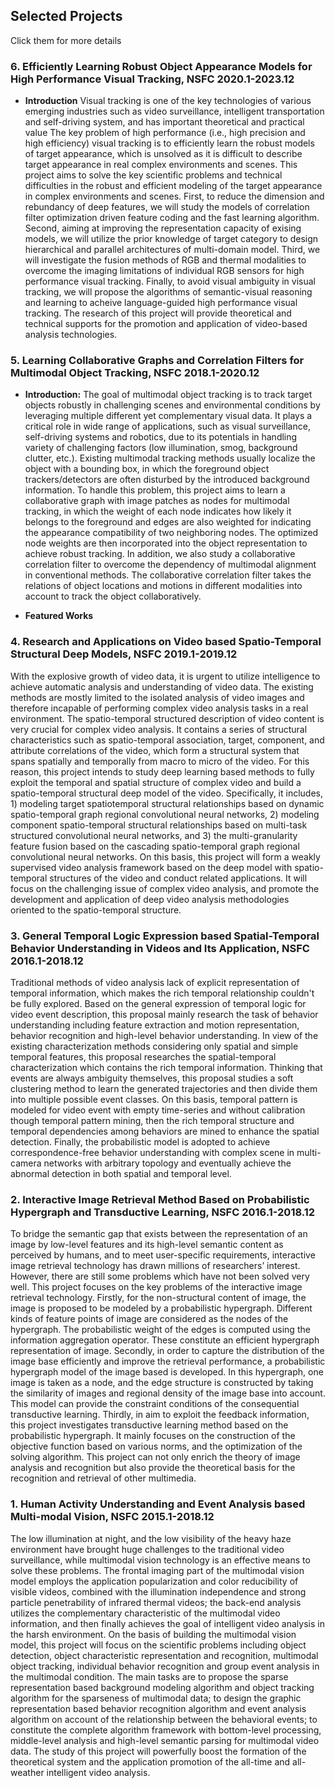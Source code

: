 ## Selected Projects

Click them for more details

### 6. Efficiently Learning Robust Object Appearance Models for High Performance Visual Tracking, NSFC 2020.1-2023.12

- **Introduction** 
Visual tracking is one of the key technologies of various emerging industries such as video surveillance, intelligent transportation and self-driving system, and has important theoretical and practical value The key problem of high performance (i.e., high precision and high efficiency) visual tracking is to efficiently learn the robust models of target appearance, which is unsolved as it is difficult to describe target appearance in real complex environments and scenes. This project aims to solve the key scientific problems and technical difficulties in the robust and efficient modeling of the target appearance in complex environments and scenes. First, to reduce the dimension and rebundancy of deep features, we will study the models of correlation filter optimization driven feature coding and the fast learning algorithm. Second, aiming at improving the representation capacity of exising models, we will utilize the prior knowledge of target category to design hierarchical and parallel architectures of multi-domain model. Third, we will investigate the fusion methods of RGB and thermal modalities to overcome the imaging limitations of individual RGB sensors for high performance visual tracking. Finally, to avoid visual ambiguity in visual tracking, we will propose the algorithms of semantic-visual reasoning and learning to acheive language-guided high performance visual tracking. The research of this project will provide theoretical and technical supports for the promotion and application of video-based analysis technologies.

### 5. Learning Collaborative Graphs and Correlation Filters for Multimodal Object Tracking, NSFC 2018.1-2020.12

- **Introduction:** The goal of multimodal object tracking is to track target objects robustly in challenging scenes and environmental conditions by leveraging multiple different yet complementary visual data. It plays a critical role in wide range of applications, such as visual surveillance, self-driving systems and robotics, due to its potentials in handling variety of challenging factors (low illumination, smog, background clutter, etc.). Existing multimodal tracking methods usually localize the object with a bounding box, in which the foreground object trackers/detectors are often disturbed by the introduced background information. To handle this problem, this project aims to learn a collaborative graph with image patches as nodes for multimodal tracking, in which the weight of each node indicates how likely it belongs to the foreground and edges are also weighted for indicating the appearance compatibility of two neighboring nodes. The optimized node weights are then incorporated into the object representation to achieve robust tracking. In addition, we also study a collaborative correlation filter to overcome the dependency of multimodal alignment in conventional methods. The collaborative correlation filter takes the relations of object locations and motions in different modalities into account to track the object collaboratively.

- **Featured Works**

### 4. Research and Applications on Video based Spatio-Temporal Structural Deep Models, NSFC 2019.1-2019.12

With the explosive growth of video data, it is urgent to utilize intelligence to achieve automatic analysis and understanding of video data. The existing methods are mostly limited to the isolated analysis of video images and therefore incapable of performing complex video analysis tasks in a real environment. The spatio-temporal structured description of video content is very crucial for complex video analysis. It contains a series of structural characteristics such as spatio-temporal association, target, component, and attribute correlations of the video, which form a structural system that spans spatially and temporally from macro to micro of the video. For this reason, this project intends to study deep learning based methods to fully exploit the temporal and spatial structure of complex video and build a spatio-temporal structural deep model of the video. Specifically, it includes, 1) modeling target spatiotemporal structural relationships based on dynamic spatio-temporal graph regional convolutional neural networks, 2) modeling component spatio-temporal structural relationships based on multi-task structured convolutional neural networks, and 3) the multi-granularity feature fusion based on the cascading spatio-temporal graph regional convolutional neural networks. On this basis, this project will form a weakly supervised video analysis framework based on the deep model with spatio-temporal structures of the video and conduct related applications. It will focus on the challenging issue of complex video analysis, and promote the development and application of deep video analysis methodologies oriented to the spatio-temporal structure.


### 3. General Temporal Logic Expression based Spatial-Temporal Behavior Understanding in Videos and Its Application, NSFC 2016.1-2018.12

Traditional methods of video analysis lack of explicit representation of temporal information, which makes the rich temporal relationship couldn't be fully explored. Based on the general expression of temporal logic for video event description, this proposal mainly research the task of behavior understanding including feature extraction and motion representation, behavior recognition and high-level behavior understanding. In view of the existing characterization methods considering only spatial and simple temporal features, this proposal researches the spatial-temporal characterization which contains the rich temporal information. Thinking that events are always ambiguity themselves, this proposal studies a soft clustering method to learn the generated trajectories and then divide them into multiple possible event classes. On this basis, temporal pattern is modeled for video event with empty time-series and without calibration though temporal pattern mining, then the rich temporal structure and temporal dependencies among behaviors are mined to enhance the spatial detection. Finally, the probabilistic model is adopted to achieve correspondence-free behavior understanding with complex scene in multi-camera networks with arbitrary topology and eventually achieve the abnormal detection in both spatial and temporal level.


### 2. Interactive Image Retrieval Method Based on Probabilistic Hypergraph and Transductive Learning, NSFC 2016.1-2018.12
To bridge the semantic gap that exists between the representation of an image by low-level features and its high-level semantic content as perceived by humans, and to meet user-specific requirements, interactive image retrieval technology has drawn millions of researchers’ interest. However, there are still some problems which have not been solved very well. This project focuses on the key problems of the interactive image retrieval technology. Firstly, for the non-structural content of image, the image is proposed to be modeled by a probabilistic hypergraph. Different kinds of feature points of image are considered as the nodes of the hypergraph. The probabilistic weight of the edges is computed using the information aggregation operator. These constitute an efficient hypergraph representation of image. Secondly, in order to capture the distribution of the image base efficiently and improve the retrieval performance, a probabilistic hypergraph model of the image based is developed. In this hypergraph, one image is taken as a node, and the edge structure is constructed by taking the similarity of images and regional density of the image base into account. This model can provide the constraint conditions of the consequential transductive learning. Thirdly, in aim to exploit the feedback information, this project investigates transductive learning method based on the probabilistic hypergraph. It mainly focuses on the construction of the objective function based on various norms, and the optimization of the solving algorithm. This project can not only enrich the theory of image analysis and recognition but also provide the theoretical basis for the recognition and retrieval of other multimedia.



### 1. Human Activity Understanding and Event Analysis based Multi-modal Vision, NSFC 2015.1-2018.12

The low illumination at night, and the low visibility of the heavy haze environment have brought huge challenges to the traditional video surveillance, while multimodal vision technology is an effective means to solve these problems. The frontal imaging part of the multimodal vision model employs the application popularization and color reducibility of visible videos, combined with the illumination independence and strong particle penetrability of infrared thermal videos; the back-end analysis utilizes the complementary characteristic of the multimodal video information, and then finally achieves the goal of intelligent video analysis in the harsh environment. On the basis of building the multimodal vision model, this project will focus on the scientific problems including object detection, object characteristic representation and recognition, multimodal object tracking, individual behavior recognition and group event analysis in the multimodal condition. The main tasks are to propose the sparse representation based background modeling algorithm and object tracking algorithm for the sparseness of multimodal data; to design the graphic representation based behavior recognition algorithm and event analysis algorithm on account of the relationship between the behavioral events; to constitute the complete algorithm framework with bottom-level processing, middle-level analysis and high-level semantic parsing for multimodal video data. The study of this project will powerfully boost the formation of the theoretical system and the application promotion of the all-time and all-weather intelligent video analysis.
